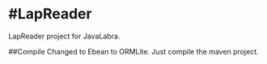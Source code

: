 #LapReader
=========

LapReader project for JavaLabra.

##Compile
Changed to Ebean to ORMLite. Just compile the maven project.
